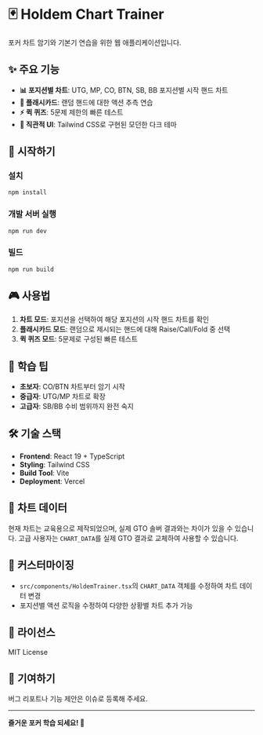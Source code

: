 # 🃏 Holdem Chart Trainer

포커 차트 암기와 기본기 연습을 위한 웹 애플리케이션입니다.

## ✨ 주요 기능

- **📊 포지션별 차트**: UTG, MP, CO, BTN, SB, BB 포지션별 시작 핸드 차트
- **🎯 플래시카드**: 랜덤 핸드에 대한 액션 추측 연습
- **⚡ 퀵 퀴즈**: 5문제 제한의 빠른 테스트
- **🎨 직관적 UI**: Tailwind CSS로 구현된 모던한 다크 테마

## 🚀 시작하기

### 설치
```bash
npm install
```

### 개발 서버 실행
```bash
npm run dev
```

### 빌드
```bash
npm run build
```

## 🎮 사용법

1. **차트 모드**: 포지션을 선택하여 해당 포지션의 시작 핸드 차트를 확인
2. **플래시카드 모드**: 랜덤으로 제시되는 핸드에 대해 Raise/Call/Fold 중 선택
3. **퀵 퀴즈 모드**: 5문제로 구성된 빠른 테스트

## 🎯 학습 팁

- **초보자**: CO/BTN 차트부터 암기 시작
- **중급자**: UTG/MP 차트로 확장
- **고급자**: SB/BB 수비 범위까지 완전 숙지

## 🛠️ 기술 스택

- **Frontend**: React 19 + TypeScript
- **Styling**: Tailwind CSS
- **Build Tool**: Vite
- **Deployment**: Vercel

## 📝 차트 데이터

현재 차트는 교육용으로 제작되었으며, 실제 GTO 솔버 결과와는 차이가 있을 수 있습니다. 고급 사용자는 `CHART_DATA`를 실제 GTO 결과로 교체하여 사용할 수 있습니다.

## 🔧 커스터마이징

- `src/components/HoldemTrainer.tsx`의 `CHART_DATA` 객체를 수정하여 차트 데이터 변경
- 포지션별 액션 로직을 수정하여 다양한 상황별 차트 추가 가능

## 📄 라이선스

MIT License

## 🤝 기여하기

버그 리포트나 기능 제안은 이슈로 등록해 주세요.

---

**즐거운 포커 학습 되세요! 🎉**
